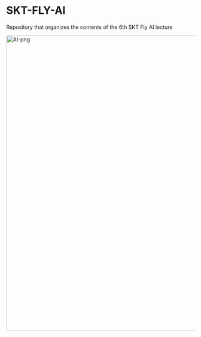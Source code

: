 # SKT-FLY-AI
Repository that organizes the contents of the 6th SKT Fly AI lecture


<img width="788" alt="AI-png" src="https://github.com/user-attachments/assets/fe0d5fcf-c5df-400d-b207-11dacde5ec08" />
